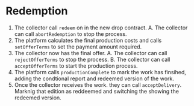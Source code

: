 # Redemption

1. The collector call `redeem` on in the new drop contract.
   A. The collector can call `abortRedemption` to stop the process.
2. The platform calculates the final production costs and calls `setOfferTerms` to set the payment amount required.
3. The collector now has the final offer.
   A. The collector can call `rejectOfferTerms` to stop the process.
   B. The collector can call `acceptOfferTerms` to start the production process.
4. The platform calls `productionComplete` to mark the work has finsihed, adding the condtional report and redeemed version of the work.
5. Once the collector receives the work. they can call `acceptDelivery`. Marknig that edition as reddeemed and switching the showing the redeemed version.

